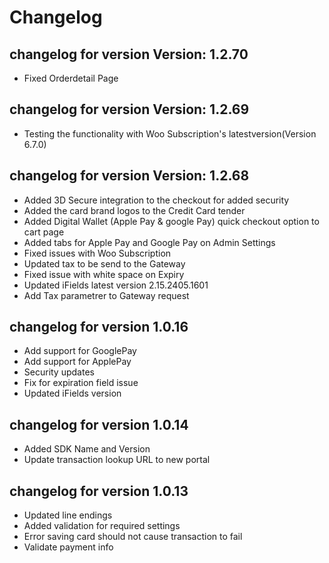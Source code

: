 # Changelog

## changelog for version Version: 1.2.70

- Fixed Orderdetail Page

## changelog for version Version: 1.2.69

- Testing the functionality with Woo Subscription's latestversion(Version 6.7.0)

## changelog for version Version: 1.2.68

- Added 3D Secure integration to the checkout for added security
- Added the card brand logos to the Credit Card tender
- Added Digital Wallet (Apple Pay & google Pay) quick checkout option to cart page
- Added tabs for Apple Pay and Google Pay on Admin Settings
- Fixed issues with Woo Subscription
- Updated tax to be send to the Gateway
- Fixed issue with white space on Expiry
- Updated iFields latest version 2.15.2405.1601
- Add Tax parametrer to Gateway request

## changelog for version 1.0.16

- Add support for GooglePay
- Add support for ApplePay
- Security updates
- Fix for expiration field issue
- Updated iFields version

## changelog for version 1.0.14

- Added SDK Name and Version
- Update transaction lookup URL to new portal

## changelog for version 1.0.13

- Updated line endings
- Added validation for required settings
- Error saving card should not cause transaction to fail
- Validate payment info
